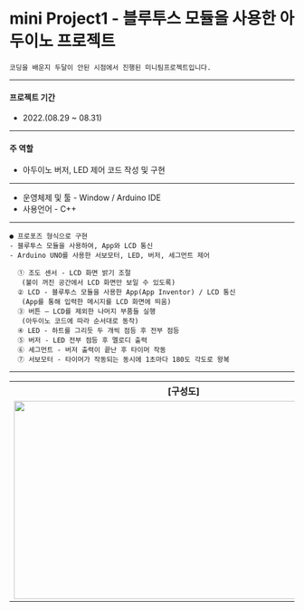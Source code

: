 # mini Project1 - 블루투스 모듈을 사용한 아두이노 프로젝트
    코딩을 배운지 두달이 안된 시점에서 진행된 미니팀프로젝트입니다.
---
#### 프로젝트 기간
- 2022.(08.29 ~ 08.31) 
---
#### 주 역할
- 아두이노 버저, LED 제어 코드 작성 및 구현
---
- 운영체제 및 툴 - Window / Arduino IDE
- 사용언어 - C++
---
    ● 프로포즈 형식으로 구현
    - 블루투스 모듈을 사용하여, App와 LCD 통신
    - Arduino UNO를 사용한 서보모터, LED, 버저, 세그먼트 제어
    
      ① 조도 센서 - LCD 화면 밝기 조절
       (불이 꺼진 공간에서 LCD 화면만 보일 수 있도록)
      ② LCD - 블루투스 모듈을 사용한 App(App Inventor) / LCD 통신
       (App를 통해 입력한 메시지를 LCD 화면에 띄움)
      ③ 버튼 – LCD를 제외한 나머지 부품들 실행
       (아두이노 코드에 따라 순서대로 동작)
      ④ LED - 하트를 그리듯 두 개씩 점등 후 전부 점등
      ⑤ 버저 - LED 전부 점등 후 멜로디 출력
      ⑥ 세그먼트 - 버저 출력이 끝난 후 타이머 작동
      ⑦ 서보모터 - 타이머가 작동되는 동시에 1초마다 180도 각도로 왕복
---
<table>
  <tr>
    <th>
      [구성도]
    </th>
    <th>
      [결과 화면]
    </th>
  </tr> 
  <tr>
    <td>
      <img src="https://user-images.githubusercontent.com/77370836/225534311-b0623531-00d5-494f-b43c-290370af406b.png" width="600" height="350">
    </td>
    <td colspan="2" align=center> 
        <img src="https://user-images.githubusercontent.com/77370836/225534506-6e8c0d30-c0bd-47c7-a482-f0f001df6860.png" width="600" height="350">
    </td>
  </tr>
</table>

